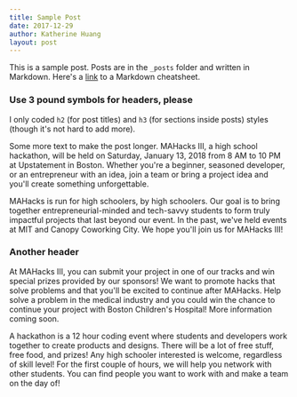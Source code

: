 ```yaml
---
title: Sample Post
date: 2017-12-29
author: Katherine Huang
layout: post
---
```


This is a sample post. Posts are in the `_posts` folder and written in Markdown. Here's a [link](https://github.com/adam-p/markdown-here/wiki/Markdown-Cheatsheet) to a Markdown cheatsheet.

### Use 3 pound symbols for headers, please

I only coded `h2` (for post titles) and `h3` (for sections inside posts) styles (though it's not hard to add more).

Some more text to make the post longer. MAHacks III, a high school hackathon, will be held on Saturday, January 13, 2018 from 8 AM to 10 PM at Upstatement in Boston. Whether you're a beginner, seasoned developer, or an entrepreneur with an idea, join a team or bring a project idea and you'll create something unforgettable.

MAHacks is run for high schoolers, by high schoolers. Our goal is to bring together entrepreneurial-minded and tech-savvy students to form truly impactful projects that last beyond our event. In the past, we've held events at MIT and Canopy Coworking City. We hope you'll join us for MAHacks III!

### Another header

At MAHacks III, you can submit your project in one of our tracks and win special prizes provided by our sponsors! We want to promote hacks that solve problems and that you'll be excited to continue after MAHacks. Help solve a problem in the medical industry and you could win the chance to continue your project with Boston Children's Hospital! More information coming soon.

A hackathon is a 12 hour coding event where students and developers work together to create products and designs. There will be a lot of free stuff, free food, and prizes! Any high schooler interested is welcome, regardless of skill level! For the first couple of hours, we will help you network with other students. You can find people you want to work with and make a team on the day of!